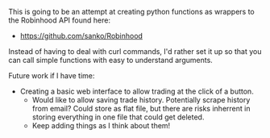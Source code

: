 This is going to be an attempt at creating python functions as wrappers to the Robinhood API found here:
  - https://github.com/sanko/Robinhood

Instead of having to deal with curl commands, I'd rather set it up so that you can call simple functions with easy to understand arguments.  

Future work if I have time:
  - Creating a basic web interface to allow trading at the click of a button.  
    * Would like to allow saving trade history.  Potentially scrape history from email?  Could store as flat file, but there are risks
      inherrent in storing everything in one file that could get deleted.  
    * Keep adding things as I think about them!
